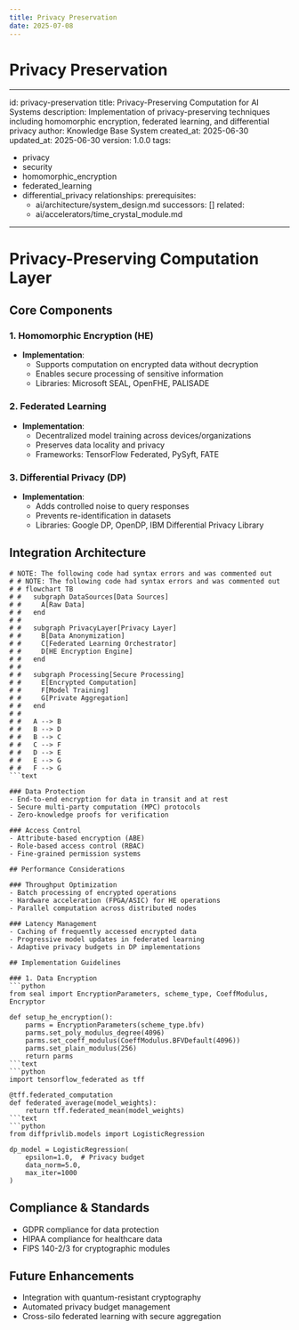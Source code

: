 ```yaml
---
title: Privacy Preservation
date: 2025-07-08
---
```


# Privacy Preservation

---
id: privacy-preservation
title: Privacy-Preserving Computation for AI Systems
description: Implementation of privacy-preserving techniques including homomorphic
  encryption, federated learning, and differential privacy
author: Knowledge Base System
created_at: 2025-06-30
updated_at: 2025-06-30
version: 1.0.0
tags:
- privacy
- security
- homomorphic_encryption
- federated_learning
- differential_privacy
relationships:
  prerequisites:
  - ai/architecture/system_design.md
  successors: []
  related:
  - ai/accelerators/time_crystal_module.md
---

# Privacy-Preserving Computation Layer

## Core Components

### 1. Homomorphic Encryption (HE)
- **Implementation**:
  - Supports computation on encrypted data without decryption
  - Enables secure processing of sensitive information
  - Libraries: Microsoft SEAL, OpenFHE, PALISADE

### 2. Federated Learning
- **Implementation**:
  - Decentralized model training across devices/organizations
  - Preserves data locality and privacy
  - Frameworks: TensorFlow Federated, PySyft, FATE

### 3. Differential Privacy (DP)
- **Implementation**:
  - Adds controlled noise to query responses
  - Prevents re-identification in datasets
  - Libraries: Google DP, OpenDP, IBM Differential Privacy Library

## Integration Architecture

```text
# NOTE: The following code had syntax errors and was commented out
# # NOTE: The following code had syntax errors and was commented out
# # flowchart TB
# #   subgraph DataSources[Data Sources]
# #     A[Raw Data]
# #   end
# #   
# #   subgraph PrivacyLayer[Privacy Layer]
# #     B[Data Anonymization]
# #     C[Federated Learning Orchestrator]
# #     D[HE Encryption Engine]
# #   end
# #   
# #   subgraph Processing[Secure Processing]
# #     E[Encrypted Computation]
# #     F[Model Training]
# #     G[Private Aggregation]
# #   end
# #   
# #   A --> B
# #   B --> D
# #   B --> C
# #   C --> F
# #   D --> E
# #   E --> G
# #   F --> G
```text

### Data Protection
- End-to-end encryption for data in transit and at rest
- Secure multi-party computation (MPC) protocols
- Zero-knowledge proofs for verification

### Access Control
- Attribute-based encryption (ABE)
- Role-based access control (RBAC)
- Fine-grained permission systems

## Performance Considerations

### Throughput Optimization
- Batch processing of encrypted operations
- Hardware acceleration (FPGA/ASIC) for HE operations
- Parallel computation across distributed nodes

### Latency Management
- Caching of frequently accessed encrypted data
- Progressive model updates in federated learning
- Adaptive privacy budgets in DP implementations

## Implementation Guidelines

### 1. Data Encryption
```python
from seal import EncryptionParameters, scheme_type, CoeffModulus, Encryptor

def setup_he_encryption():
    parms = EncryptionParameters(scheme_type.bfv)
    parms.set_poly_modulus_degree(4096)
    parms.set_coeff_modulus(CoeffModulus.BFVDefault(4096))
    parms.set_plain_modulus(256)
    return parms
```text
```python
import tensorflow_federated as tff

@tff.federated_computation
def federated_average(model_weights):
    return tff.federated_mean(model_weights)
```text
```python
from diffprivlib.models import LogisticRegression

dp_model = LogisticRegression(
    epsilon=1.0,  # Privacy budget
    data_norm=5.0,
    max_iter=1000
)
```

## Compliance & Standards
- GDPR compliance for data protection
- HIPAA compliance for healthcare data
- FIPS 140-2/3 for cryptographic modules

## Future Enhancements
- Integration with quantum-resistant cryptography
- Automated privacy budget management
- Cross-silo federated learning with secure aggregation
